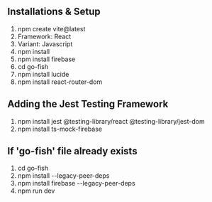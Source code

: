 ## Installations & Setup
1. npm create vite@latest
2. Framework: React
3. Variant: Javascript
4. npm install
5. npm install firebase
6. cd go-fish
7. npm install lucide
8. npm install react-router-dom

## Adding the Jest Testing Framework
1. npm install jest @testing-library/react @testing-library/jest-dom
2. npm install ts-mock-firebase 

## If 'go-fish' file already exists
1. cd go-fish
2. npm install --legacy-peer-deps
3. npm install firebase --legacy-peer-deps
4. npm run dev

